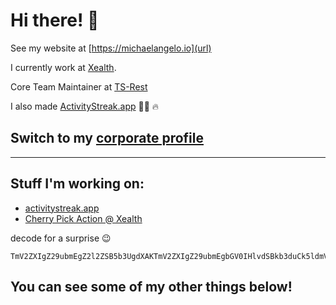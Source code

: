 # Hi there! 🤙

See my website at [https://michaelangelo.io](url)

I currently work at [Xealth](https://github.com/Xealth). 

Core Team Maintainer at [TS-Rest](https://github.com/ts-rest)

I also made [ActivityStreak.app](https://activitystreak.app) 🏃‍♂️ 🔥


## Switch to my [corporate profile](https://github.com/arivera-xealth)


----
## Stuff I'm working on:
- [activitystreak.app](https://activitystreak.app)
- [Cherry Pick Action @ Xealth](https://github.com/Xealth/cherry-pick-action)

decode for a surprise 😉
```
TmV2ZXIgZ29ubmEgZ2l2ZSB5b3UgdXAKTmV2ZXIgZ29ubmEgbGV0IHlvdSBkb3duCk5ldmVyIGdvbm5hIHJ1biBhcm91bmQgYW5kIGRlc2VydCB5b3UKTmV2ZXIgZ29ubmEgbWFrZSB5b3UgY3J5Ck5ldmVyIGdvbm5hIHNheSBnb29kYnllCk5ldmVyIGdvbm5hIHRlbGwgYSBsaWUgYW5kIGh1cnQgeW91
```

## You can see some of my other things below!
